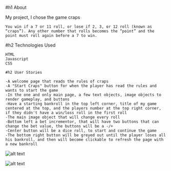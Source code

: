 #h1 About 

My project, I chose the game craps


```
You win if a 7 or 11 roll, or lose if 2, 3, or 12 roll (known as “craps”). Any other number that rolls becomes the “point” and the point must roll again before a 7 to win.
```

#h2 Technologies Used

```
HTML
Javascript
CSS
```

```
#h2 User Stories

-A welcome page that reads the rules of craps
-A "Start Craps" button for when the player has read the rules and wants to start the game
-In the one and only main page, a few text objects, image objects to render gameplay, and buttons
-Have a starting bankroll in the top left corner, title of my game centered at the top, and the players number at the top right corner, if they didn't have a win/loss roll in the first roll
-The main image object that will change every roll
-Bottom left a bet incrementor, that will have two buttons that can change the bet value, the buttons will be a -/+
-Center button will be a dice roll, to start and continue the game
-The bottom right button will be greyed out until the player loses all his bankroll, and then will become clickable to refresh the page with a new bankroll

```

![alt text](https://i.imgur.com/jRjuS8z.png "Wireframe 1")


![alt text](https://i.imgur.com/y8v3Vv3.png "Wireframe 2")